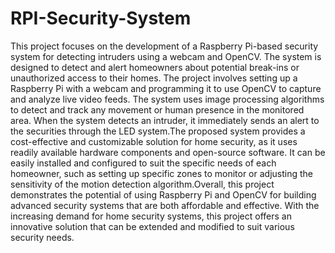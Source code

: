 # RPI-Security-System
This project focuses on the development of a Raspberry Pi-based security system for detecting intruders using a webcam and OpenCV. The system is designed to detect and alert homeowners about potential break-ins or unauthorized access to their homes. The project involves setting up a Raspberry Pi with a webcam and programming it to use OpenCV to capture and analyze live video feeds. The system uses image processing algorithms to detect and track any movement or human presence in the monitored area. When the system detects an intruder, it immediately sends an alert to the securities through the LED system.The proposed system provides a cost-effective and customizable solution for home security, as it uses readily available hardware components and open-source software. It can be easily installed and configured to suit the specific needs of each homeowner, such as setting up specific zones to monitor or adjusting the sensitivity of the motion detection algorithm.Overall, this project demonstrates the potential of using Raspberry Pi and OpenCV for building advanced security systems that are both affordable and effective. With the increasing demand for home security systems, this project offers an innovative solution that can be extended and modified to suit various security needs.
